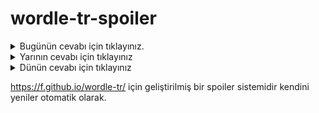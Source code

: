 # wordle-tr-spoiler

<details>
  <summary>Bugünün cevabı için tıklayınız.</summary>
  <br>
    <b> çalış </b>
</details>

<details>
  <summary>Yarının cevabı için tıklayınız</summary>
  <br>
   <b> dalış </b>
</details>

<details>
  <summary>Dünün cevabı için tıklayınız </summary>
  <br>
  <b> madem </b>
</details>

https://f.github.io/wordle-tr/ için geliştirilmiş bir spoiler sistemidir kendini yeniler otomatik olarak.

